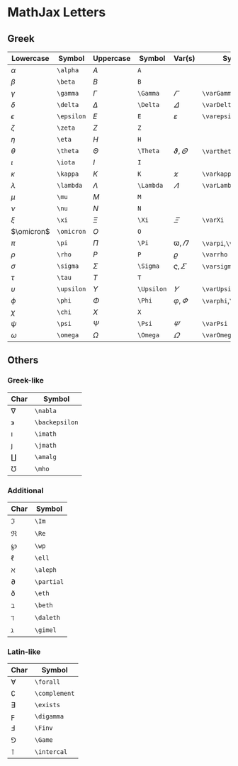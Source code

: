 # MathJax Letters

## Greek

| Lowercase | Symbol | Uppercase | Symbol | Var(s) | Symbol |
|--|--|--|--|--|--|
| $\alpha$ | `\alpha` | $A$ | `A` | | |
| $\beta$ | `\beta` | $B$ | `B` | | |
| $\gamma$ | `\gamma` | $\Gamma$ | `\Gamma` | $\varGamma$ | `\varGamma` |
| $\delta$ | `\delta` | $\Delta$ | `\Delta` | $\varDelta$ | `\varDelta` |
| $\epsilon$ | `\epsilon` | $E$ | `E` | $\varepsilon$ | `\varepsilon` |
| $\zeta$ | `\zeta` | $Z$ | `Z` | | |
| $\eta$ | `\eta` | $H$ | `H` | | |
| $\theta$ | `\theta` | $\Theta$ | `\Theta` | $\vartheta,\varTheta$ | `\vartheta`,`\varTheta` |
| $\iota$ | `\iota` | $I$ | `I` | | |
| $\kappa$ | `\kappa` | $K$ | `K` | $\varkappa$ | `\varkappa` |
| $\lambda$ | `\lambda` | $\Lambda$ | `\Lambda` | $\varLambda$ | `\varLambda` |
| $\mu$ | `\mu` | $M$ | `M` | | |
| $\nu$ | `\nu` | $N$ | `N` | | |
| $\xi$ | `\xi` | $\Xi$ | `\Xi` | $\varXi$ | `\varXi` |
| $\omicron$ | `\omicron` | $O$ | `O` | | |
| $\pi$ | `\pi` | $\Pi$ | `\Pi` | $\varpi,\varPi$ | `\varpi`,`\varPi` |
| $\rho$ | `\rho` | $P$ | `P` | $\varrho$ | `\varrho` |
| $\sigma$ | `\sigma` | $\Sigma$ | `\Sigma` | $\varsigma,\varSigma$ | `\varsigma`,`\varSigma` |
| $\tau$ | `\tau` | $T$ | `T` | | |
| $\upsilon$ | `\upsilon` | $\Upsilon$ | `\Upsilon` | $\varUpsilon$ | `\varUpsilon` |
| $\phi$ | `\phi` | $\Phi$ | `\Phi` | $\varphi,\varPhi$ | `\varphi`,`\varPhi` |
| $\chi$ | `\chi` | $X$ | `X` | | |
| $\psi$ | `\psi` | $\Psi$ | `\Psi` | $\varPsi$ | `\varPsi` |
| $\omega$ | `\omega` | $\Omega$ | `\Omega` | $\varOmega$ | `\varOmega` |

## Others

### Greek-like

| Char | Symbol |
|--|--|
| $\nabla$ | `\nabla` |
| $\backepsilon$ | `\backepsilon` |
| $\imath$ | `\imath` |
| $\jmath$ | `\jmath` |
| $\amalg$ | `\amalg` |
| $\mho$ | `\mho` |

### Additional

| Char | Symbol |
|--|--|
| $\Im$ | `\Im` |
| $\Re$ | `\Re` |
| $\wp$ | `\wp` |
| $\ell$ | `\ell` |
| $\aleph$ | `\aleph` |
| $\partial$ | `\partial` |
| $\eth$ | `\eth` |
| $\beth$ | `\beth` |
| $\daleth$ | `\daleth` |
| $\gimel$ | `\gimel` |

### Latin-like

| Char | Symbol |
|--|--|
| $\forall$ | `\forall` |
| $\complement$ | `\complement` |
| $\exists$ | `\exists` |
| $\digamma$ | `\digamma` |
| $\Finv$ | `\Finv` |
| $\Game$ | `\Game` |
| $\intercal$ | `\intercal` |
